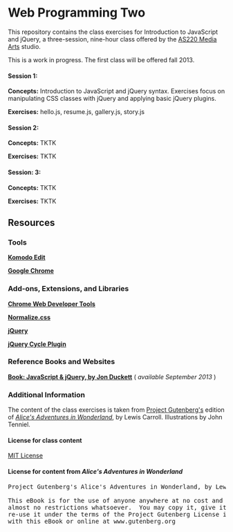 Web Programming Two
===================

This repository contains the class exercises for Introduction to JavaScript and jQuery, a three-session, nine-hour class offered by the [AS220 Media Arts](http://as220.org/mediaarts/about/) studio.

This is a work in progress. The first class will be offered fall 2013.

#### Session 1: 

**Concepts:** Introduction to JavaScript and jQuery syntax. Exercises focus on manipulating CSS classes with jQuery and applying basic jQuery plugins.

**Exercises:** hello.js, resume.js, gallery.js, story.js

#### Session 2: 

**Concepts:** TKTK

**Exercises:** TKTK

#### Session: 3: 

**Concepts:** TKTK

**Exercises:** TKTK


## Resources


### Tools

[**Komodo Edit**](http://www.activestate.com/komodo-edit/downloads)

[**Google Chrome**](https://www.google.com/intl/en/chrome/browser/)


### Add-ons, Extensions, and Libraries

[**Chrome Web Developer Tools**](https://chrome.google.com/webstore/detail/web-developer/bfbameneiokkgbdmiekhjnmfkcnldhhm?hl=en)

[**Normalize.css**](https://chrome.google.com/webstore/detail/web-developer/bfbameneiokkgbdmiekhjnmfkcnldhhm?hl=en)

[**jQuery**](http://jquery.com)

[**jQuery Cycle Plugin**](http://www.malsup.com/jquery/cycle/)

### Reference Books and Websites

[**Book: JavaScript & jQuery, by Jon Duckett**](http://www.wiley.com/WileyCDA/WileyTitle/productCd-1118531647.html) ( *available September 2013* )


### Additional Information

The content of the class exercises is taken from [Project Gutenberg's](http://www.gutenberg.org) edition of [*Alice's Adventures in Wonderland*](http://www.gutenberg.org/ebooks/11), by Lewis Carroll. Illustrations by John Tenniel.

#### License for class content 

[MIT License](http://opensource.org/licenses/MIT)

#### License for content from *Alice's Adventures in Wonderland* 

<pre>
Project Gutenberg's Alice's Adventures in Wonderland, by Lewis Carroll

This eBook is for the use of anyone anywhere at no cost and with
almost no restrictions whatsoever.  You may copy it, give it away or
re-use it under the terms of the Project Gutenberg License included
with this eBook or online at www.gutenberg.org
</pre>

